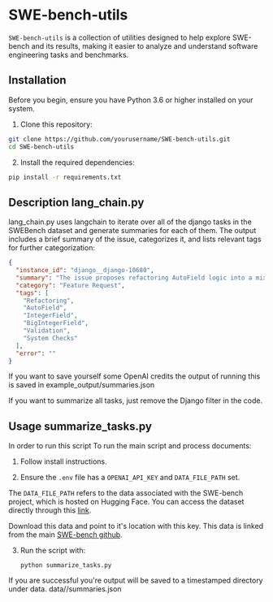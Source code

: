 # SWE-bench-utils

`SWE-bench-utils` is a collection of utilities designed to help explore SWE-bench and its results, making it easier to analyze and understand software engineering tasks and benchmarks.

## Installation

Before you begin, ensure you have Python 3.6 or higher installed on your system.

1. Clone this repository:

```bash
git clone https://github.com/yourusername/SWE-bench-utils.git
cd SWE-bench-utils
```

2. Install the required dependencies:

```bash
pip install -r requirements.txt
```

## Description lang_chain.py

lang_chain.py uses langchain to iterate over all of the django tasks in the SWEBench dataset and generate summaries for each of them. The output includes a brief summary of the issue, categorizes it, and lists relevant tags for further categorization:

```json
{
  "instance_id": "django__django-10680",
  "summary": "The issue proposes refactoring AutoField logic into a mixin to inherit system checks and validation checks from IntegerField and BigIntegerField. This could potentially make it easier to define new types of auto fields based on other fields in the future.",
  "category": "Feature Request",
  "tags": [
    "Refactoring",
    "AutoField",
    "IntegerField",
    "BigIntegerField",
    "Validation",
    "System Checks"
  ],
  "error": ""
}
```

If you want to save yourself some OpenAI credits the output of running this is saved in example_output/summaries.json

If you want to summarize all tasks, just remove the Django filter in the code.

## Usage summarize_tasks.py

In order to run this script
To run the main script and process documents:

1. Follow install instructions.

2. Ensure the `.env` file has a `OPENAI_API_KEY` and `DATA_FILE_PATH` set.

The `DATA_FILE_PATH` refers to the data associated with the SWE-bench project, which is hosted on Hugging Face. You can access the dataset directly through this [link](https://huggingface.co/datasets/princeton-nlp/SWE-bench_bm25_40K/blob/main/data/test-00000-of-00001-b8fa8348bb47ebf6.parquet).

Download this data and point to it's location with this key.
This data is linked from the main [SWE-bench github](https://github.com/princeton-nlp/SWE-bench).

3. Run the script with:
   ```
   python summarize_tasks.py
   ```

If you are successful you're output will be saved to a timestamped directory under data. data/<timestamp>/summaries.json
